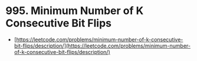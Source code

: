 # 995. Minimum Number of K Consecutive Bit Flips

- [https://leetcode.com/problems/minimum-number-of-k-consecutive-bit-flips/description/](https://leetcode.com/problems/minimum-number-of-k-consecutive-bit-flips/description/)
